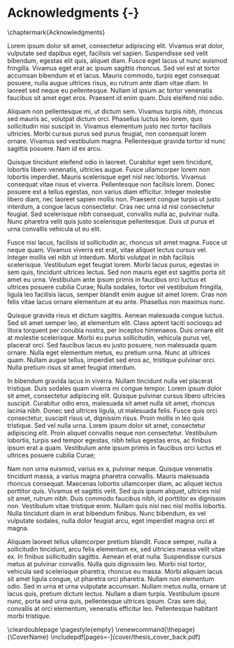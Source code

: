 # Acknowledgments {-}
\chaptermark{Acknowledgments}

Lorem ipsum dolor sit amet, consectetur adipiscing elit. Vivamus erat dolor, vulputate sed dapibus eget, facilisis vel sapien. Suspendisse sed velit bibendum, egestas elit quis, aliquet diam. Fusce eget lacus ut nunc euismod fringilla. Vivamus eget erat ac ipsum sagittis rhoncus. Sed vel est at tortor accumsan bibendum et et lacus. Mauris commodo, turpis eget consequat posuere, nulla augue ultrices risus, eu rutrum ante diam vitae diam. In laoreet sed neque eu pellentesque. Nullam id ipsum ac tortor venenatis faucibus sit amet eget eros. Praesent id enim quam. Duis eleifend nisi odio.

Aliquam non pellentesque mi, ut dictum sem. Vivamus turpis nibh, rhoncus sed mauris ac, volutpat dictum orci. Phasellus luctus leo lorem, quis sollicitudin nisi suscipit in. Vivamus elementum justo nec tortor facilisis ultricies. Morbi cursus purus sed purus feugiat, non consequat lorem ornare. Vivamus sed vestibulum magna. Pellentesque gravida tortor id nunc sagittis posuere. Nam id ex arcu.

Quisque tincidunt eleifend odio in laoreet. Curabitur eget sem tincidunt, lobortis libero venenatis, ultricies augue. Fusce ullamcorper lorem non lobortis imperdiet. Mauris scelerisque eget nisl nec lobortis. Vivamus consequat vitae risus et viverra. Pellentesque non facilisis lorem. Donec posuere est a tellus egestas, non varius diam efficitur. Integer molestie libero diam, nec laoreet sapien mollis non. Praesent congue turpis ut justo interdum, a congue lacus consectetur. Cras nec urna id nisl consectetur feugiat. Sed scelerisque nibh consequat, convallis nulla ac, pulvinar nulla. Nunc pharetra velit quis justo scelerisque pellentesque. Duis ut purus et urna convallis vehicula ut eu elit.

Fusce nisi lacus, facilisis id sollicitudin ac, rhoncus sit amet magna. Fusce ut neque quam. Vivamus viverra est erat, vitae aliquet lectus cursus vel. Integer mollis vel nibh ut interdum. Morbi volutpat in nibh facilisis scelerisque. Vestibulum eget feugiat lorem. Morbi lacus purus, egestas in sem quis, tincidunt ultrices lectus. Sed non mauris eget est sagittis porta sit amet eu urna. Vestibulum ante ipsum primis in faucibus orci luctus et ultrices posuere cubilia Curae; Nulla sodales, tortor vel vestibulum fringilla, ligula leo facilisis lacus, semper blandit enim augue sit amet lorem. Cras non felis vitae lacus ornare elementum at eu ante. Phasellus non maximus nunc.

Quisque gravida risus et dictum sagittis. Aenean malesuada congue luctus. Sed sit amet semper leo, at elementum elit. Class aptent taciti sociosqu ad litora torquent per conubia nostra, per inceptos himenaeos. Duis ornare elit at molestie scelerisque. Morbi eu purus sollicitudin, vehicula purus vel, placerat orci. Sed faucibus lacus eu justo posuere, non malesuada quam ornare. Nulla eget elementum metus, eu pretium urna. Nunc at ultrices quam. Nullam augue tellus, imperdiet sed eros ac, tristique pulvinar orci. Nulla pretium risus sit amet feugiat interdum.

In bibendum gravida lacus in viverra. Nullam tincidunt nulla vel placerat tristique. Duis sodales quam viverra mi congue tempor. Lorem ipsum dolor sit amet, consectetur adipiscing elit. Quisque pulvinar cursus libero ultricies suscipit. Curabitur odio eros, malesuada sit amet nulla sit amet, rhoncus lacinia nibh. Donec sed ultrices ligula, ut malesuada felis. Fusce quis orci consectetur, suscipit risus ut, dignissim risus. Proin mollis in leo quis tristique. Sed vel nulla urna. Lorem ipsum dolor sit amet, consectetur adipiscing elit. Proin aliquet convallis neque non consectetur. Vestibulum lobortis, turpis sed tempor egestas, nibh tellus egestas eros, ac finibus ipsum erat a quam. Vestibulum ante ipsum primis in faucibus orci luctus et ultrices posuere cubilia Curae;

Nam non urna euismod, varius ex a, pulvinar neque. Quisque venenatis tincidunt massa, a varius magna pharetra convallis. Mauris malesuada rhoncus consequat. Maecenas lobortis ullamcorper diam, ac aliquet lectus porttitor quis. Vivamus et sagittis velit. Sed quis ipsum aliquet, ultrices nisl sit amet, rutrum nibh. Duis commodo faucibus nibh, id porttitor ex dignissim non. Vestibulum vitae tristique enim. Nullam quis nisl nec nisl mollis lobortis. Nulla tincidunt diam in erat bibendum finibus. Nunc bibendum, ex vel vulputate sodales, nulla dolor feugiat arcu, eget imperdiet magna orci et magna.

Aliquam laoreet tellus ullamcorper pretium blandit. Fusce semper, nulla a sollicitudin tincidunt, arcu felis elementum ex, sed ultricies massa velit vitae ex. In finibus sollicitudin sagittis. Aenean et erat nulla. Suspendisse cursus metus at pulvinar convallis. Nulla quis dignissim leo. Morbi nisl tortor, vehicula sed scelerisque pharetra, rhoncus eu massa. Morbi aliquam lacus sit amet ligula congue, ut pharetra orci pharetra. Nullam non elementum odio. Sed in urna et urna vulputate accumsan. Nullam metus nulla, ornare ut lacus quis, pretium dictum lectus. Nullam a diam turpis. Vestibulum ipsum nunc, porta sed urna quis, pellentesque ultrices ipsum. Cras sem dui, convallis at orci elementum, venenatis efficitur leo. Pellentesque habitant morbi tristique.

\cleardoublepage
\pagestyle{empty}
\renewcommand{\thepage}{\CoverName}
\includepdf[pages=-]{cover/thesis_cover_back.pdf}
